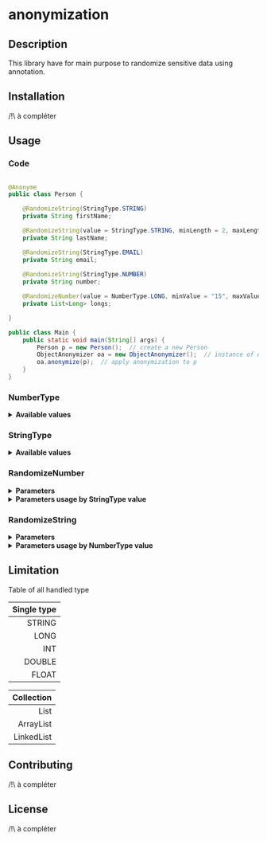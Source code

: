 # anonymization



## Description

This library have for main purpose to randomize sensitive data using annotation.

## Installation

/!\ à compléter 

## Usage

### Code

````java

@Anonyme
public class Person {

    @RandomizeString(StringType.STRING)
    private String firstName;

    @RandomizeString(value = StringType.STRING, minLength = 2, maxLength = 2)
    private String lastName;

    @RandomizeString(StringType.EMAIL)
    private String email;
    
    @RandomizeString(StringType.NUMBER)
    private String number;

    @RandomizeNumber(value = NumberType.LONG, minValue = "15", maxValue = "21", minSize = 3, maxSize = 6)
    private List<Long> longs;

}
````

````java
public class Main {
    public static void main(String[] args) {
        Person p = new Person();  // create a new Person
        ObjectAnonymizer oa = new ObjectAnonymizer();  // instance of objectAnonymizer 
        oa.anonymize(p);  // apply anonymization to p
    }
}
````
### NumberType
<details>
    <summary>
        <b>Available values</b>
    </summary>

value:
- `LONG`
- `INT`
- `FLOAT`
- `DOUBLE`
</details>

### StringType
<details>
    <summary>
        <b>Available values</b>
    </summary>

value:
- `STRING`
- `TEXT`
- `EMAIL`
- `URL`
- `PHONE_INTERNATIONAL`
- `SOCIAL_SECURITY_NUMBER`
- `LICENSE_PLATE`
- `STRING_FROM_FILE`
- `NUMBER`
- `STRING_FROM_ARRAY`
</details>


### RandomizeNumber

<details>
    <summary>
        <b>Parameters</b>
    </summary>

|     name | type       | is optional | default   | description                |
|---------:|------------|-------------|-----------|----------------------------|
|    value | NumberType | false       | none      | behavior                   |
| minValue | String     | true        | "default" | min value                  |
| maxValue | String     | true        | "default" | max value                  |
|  minSize | int        | true        | 1         | min size of the collection |
|  maxSize | int        | true        | 15        | max size of the collection |

The default min (alt. max) value is the minimal (alt. maximal) value possible depending on the numberType.

The size of the collection is selected randomly between minSize and maxSize.

minSize and maxSize are used only if the Filed is a collection

</details>

<details>
    <summary>
        <b>Parameters usage by StringType value</b>
    </summary>

|   value | parameters                               | description     |
|--------:|------------------------------------------|-----------------|
|    LONG | minValue, maxValue, minSize, maxSize     | generate long   |
|     INT | minValue, maxValue, minSize, maxSize     | generate int    |
|   FLOAT | minValue, maxValue, minSize, maxSize     | generate float  |
|  DOUBLE | minValue, maxValue, minSize, maxSize     | generate double |

</details>

### RandomizeString

<details>
    <summary>
        <b>Parameters</b>
    </summary>

|           name | type            | is optional | default   | description                               |
|---------------:|-----------------|-------------|-----------|-------------------------------------------|
|          value | StringType      | false       | none      | behavior                                  |
|      minLength | int             | true        | "default" | min length                                |
|      maxLength | int             | true        | "default" | max length                                |
|           path | String          | true        | ""        | path of the file where to get values      |
| possibleValues | Array\<String\> | true        | {}        | array of different values that can be set |
|        minSize | int             | true        | 1         | min size of the collection                |
|        maxSize | int             | true        | 10        | max size of the collection                |

The default minLength (alt. maxLength) value is the minimal (alt. maximal) length possible depending on the StringType,
the final length is selected randomly between minLength and MaxLength.

The size of the collection is selected randomly between minSize and maxSize.

minSize and maxSize are used only if the Filed is a collection

</details>

<details>
    <summary>
        <b>Parameters usage by NumberType value</b>
    </summary>

|                  value | parameters                             | description                                                                               |
|-----------------------:|----------------------------------------|-------------------------------------------------------------------------------------------|
|                 STRING | minLength, maxLength, minSize, maxSize | generate random string, the alphabet is \[a-z\]                                           |
|                   TEXT | minLength, maxLength, minSize, maxSize | generate "Lorem ipsum" text                                                               |
|                  EMAIL | minSize, maxSize                       | generate random email with format : %s.%s@%s.%s                                           |
|                    URL | minSize, maxSize                       | generate random url with format : \[https, http\]://%s/%s/%s                              |
|    PHONE_INTERNATIONAL | minSize, maxSize                       | generate international phone number                                                       |
| SOCIAL_SECURITY_NUMBER | minSize, maxSize                       | generate random social security number with format : \[0,1\]\[0-9\]{2}\[01-12\]\[0-9\]{8} |
|          LICENSE_PLATE | minSize, maxSize                       | generate license plat with format \[A-Z\]{2}-\[0-9\]{3}-\[A-Z\]{2}                        |
|       STRING_FROM_FILE | path, minSize, maxSize                 | select value from file                                                                    |
|      STRING_FROM_ARRAY | possibleValues , minSize, maxSize      | select value from array                                                                   |
|                 NUMBER | minLength, maxLength, minSize, maxSize | generate number as string                                                                 |

replace %s by a random string.

</details>


## Limitation

Table of all handled type

| Single type |
|------------:|
|      STRING |
|        LONG |
|         INT |
|      DOUBLE |
|       FLOAT |

| Collection |
|-----------:|
|       List |
|  ArrayList |
| LinkedList |



## Contributing
/!\ à compléter

## License
/!\ à compléter 

